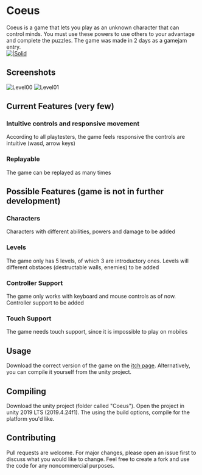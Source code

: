 # Coeus
Coeus is a game that lets you play as an unknown character that can control minds. You must use these powers to use others to your advantage and complete the puzzles. The game was made in 2 days as a gamejam entry. <br>
[![|Solid](https://cdn.discordapp.com/attachments/826409413430607892/830811680018530354/mybadge.png)](https://berlm.itch.io/coeus)


## Screenshots
![Level00](https://cdn.discordapp.com/attachments/826409413430607892/830809310900125796/coeus_1.gif)
![Level01](https://cdn.discordapp.com/attachments/826409413430607892/830809313688682526/coeus_2.gif)

## Current Features (very few)
### Intuitive controls and responsive movement
According to all playtesters, the game feels responsive the controls are intuitive (wasd, arrow keys)
### Replayable
The game can be replayed as many times

## Possible Features (game is not in further development)
### Characters
Characters with different abilities, powers and damage to be added
### Levels
The game only has 5 levels, of which 3 are introductory ones. Levels will different obstaces (destructable walls, enemies) to be added
### Controller Support
The game only works with keyboard and mouse controls as of now. Controller support to be added
### Touch Support
The game needs touch support, since it is impossible to play on mobiles

## Usage
Download the correct version of the game on the [itch page](https://berlm.itch.io/coeus). Alternatively, you can compile it yourself from the unity project. 

## Compiling
Download the unity project (folder called "Coeus"). Open the project in unity 2019 LTS (2019.4.24f1). The using the build options, compile for the platform you'd like.

## Contributing
Pull requests are welcome. For major changes, please open an issue first to discuss what you would like to change. Feel free to create a fork and use the code for any noncommercial purposes.
